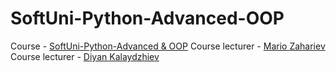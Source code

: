 # SoftUni-Python-Advanced-OOP
Course - [SoftUni-Python-Advanced & OOP](https://softuni.bg/trainings/3963/python-advanced-january-2023)
Course lecturer - [Mario Zahariev](https://github.com/zahariev-webbersof)
Course lecturer - [Diyan Kalaydzhiev](https://github.com/DiyanKalaydzhiev23)
